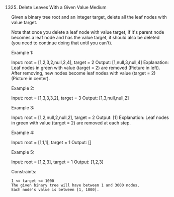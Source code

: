 1325. Delete Leaves With a Given Value
Medium

Given a binary tree root and an integer target, delete all the leaf nodes with value target.

Note that once you delete a leaf node with value target, if it's parent node becomes a leaf node and has the value target, it should also be deleted (you need to continue doing that until you can't).

 

Example 1:

Input: root = [1,2,3,2,null,2,4], target = 2
Output: [1,null,3,null,4]
Explanation: Leaf nodes in green with value (target = 2) are removed (Picture in left). 
After removing, new nodes become leaf nodes with value (target = 2) (Picture in center).

Example 2:

Input: root = [1,3,3,3,2], target = 3
Output: [1,3,null,null,2]

Example 3:

Input: root = [1,2,null,2,null,2], target = 2
Output: [1]
Explanation: Leaf nodes in green with value (target = 2) are removed at each step.

Example 4:

Input: root = [1,1,1], target = 1
Output: []

Example 5:

Input: root = [1,2,3], target = 1
Output: [1,2,3]

 

Constraints:

    1 <= target <= 1000
    The given binary tree will have between 1 and 3000 nodes.
    Each node's value is between [1, 1000].

